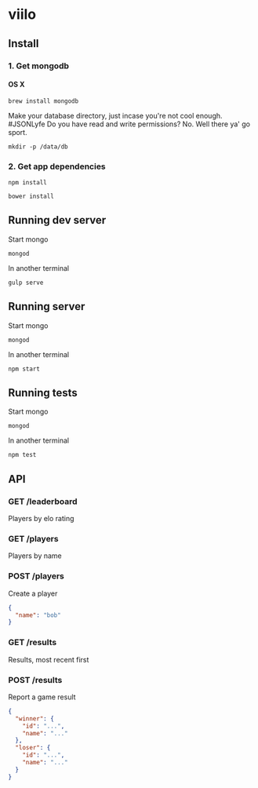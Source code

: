 # viilo

## Install

### 1. Get mongodb

#### OS X

`brew install mongodb`

Make your database directory, just incase you're not cool enough. #JSONLyfe Do you have read and write permissions? No. Well there ya' go sport.

`mkdir -p /data/db`

### 2. Get app dependencies

`npm install`

`bower install`

## Running dev server

Start mongo

`mongod`

In another terminal

`gulp serve`

## Running server

Start mongo

`mongod`

In another terminal

`npm start`

## Running tests

Start mongo

`mongod`

In another terminal

`npm test`

## API

### GET /leaderboard

Players by elo rating

### GET /players

Players by name

### POST /players

Create a player

```json
{
  "name": "bob"
}
```

### GET /results

Results, most recent first

### POST /results

Report a game result

```json
{
  "winner": {
    "id": "...",
    "name": "..."
  },
  "loser": {
    "id": "...",
    "name": "..."
  }
}
```
